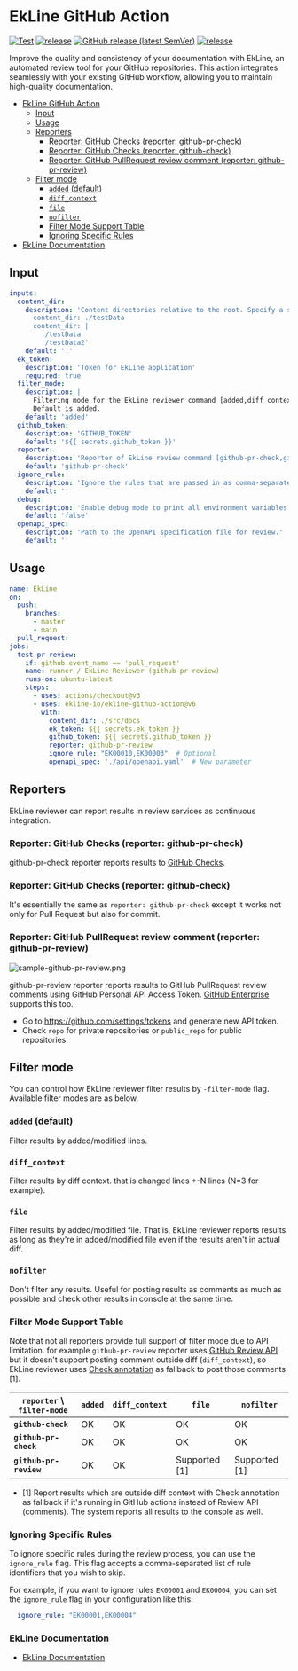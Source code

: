 # EkLine GitHub Action

[![Test](https://github.com/ekline-io/ekline-github-action/workflows/Test/badge.svg)](https://github.com/ekline-io/ekline-github-action/actions?query=workflow%3ATest)
[![release](https://github.com/ekline-io/ekline-github-action/workflows/release/badge.svg)](https://github.com/ekline-io/ekline-github-action/actions?query=workflow%3Arelease)
[![GitHub release (latest SemVer)](https://img.shields.io/github/v/release/ekline-io/ekline-github-action?logo=github&sort=semver)](https://github.com/ekline-io/ekline-github-action/releases)
[![release](https://ghcr-badge.egpl.dev/ekline-io/ekline-ci-cd/latest_tag?label=Docker%20version%20ekline_ci_cd)](https://github.com/ekline-io/ekline-cli/pkgs/container/ekline-cli)

Improve the quality and consistency of your documentation with EkLine, an automated review tool for your GitHub repositories. This action integrates seamlessly with your existing GitHub workflow, allowing you to maintain high-quality documentation.

<!-- TOC -->
* [EkLine GitHub Action](#ekline-github-action)
  * [Input](#input)
  * [Usage](#usage)
  * [Reporters](#reporters)
    * [Reporter: GitHub Checks (reporter: github-pr-check)](#reporter-github-checks-reporter-github-pr-check)
    * [Reporter: GitHub Checks (reporter: github-check)](#reporter-github-checks-reporter-github-check)
    * [Reporter: GitHub PullRequest review comment (reporter: github-pr-review)](#reporter-github-pullrequest-review-comment-reporter-github-pr-review)
  * [Filter mode](#filter-mode)
    * [`added` (default)](#added-default)
    * [`diff_context`](#diff_context)
    * [`file`](#file)
    * [`nofilter`](#nofilter)
    * [Filter Mode Support Table](#filter-mode-support-table)
    * [Ignoring Specific Rules](#ignoring-specific-rules)
* [EkLine Documentation](https://ekline.notion.site/EkLine-Documentation-820e545d76214d9d9cb2cbf627c19613)

## Input

```yaml
inputs:
  content_dir:
    description: 'Content directories relative to the root. Specify a single path or multiple paths (one per line). Example:
      content_dir: ./testData
      content_dir: |
        ./testData
        ./testData2'
    default: '.'
  ek_token:
    description: 'Token for EkLine application'
    required: true
  filter_mode:
    description: |
      Filtering mode for the EkLine reviewer command [added,diff_context,file,nofilter].
      Default is added.
    default: 'added'
  github_token:
    description: 'GITHUB_TOKEN'
    default: '${{ secrets.github_token }}'
  reporter:
    description: 'Reporter of EkLine review command [github-pr-check,github-check,github-pr-review].'
    default: 'github-pr-check'
  ignore_rule:
    description: 'Ignore the rules that are passed in as comma-separated values (eg: EK00001,EK00004). Use this flag to skip specific rules during the review process.'
    default: ''
  debug:
    description: 'Enable debug mode to print all environment variables starting with INPUT_ when set to true.'
    default: 'false'
  openapi_spec:
    description: 'Path to the OpenAPI specification file for review.'
    default: ''
```

## Usage

```yaml
name: EkLine
on:
  push:
    branches:
      - master
      - main
  pull_request:
jobs:
  test-pr-review:
    if: github.event_name == 'pull_request'
    name: runner / EkLine Reviewer (github-pr-review)
    runs-on: ubuntu-latest
    steps:
      - uses: actions/checkout@v3
      - uses: ekline-io/ekline-github-action@v6
        with:
          content_dir: ./src/docs
          ek_token: ${{ secrets.ek_token }}
          github_token: ${{ secrets.github_token }}
          reporter: github-pr-review
          ignore_rule: "EK00010,EK00003"  # Optional
          openapi_spec: './api/openapi.yaml'  # New parameter
```

## Reporters

EkLine reviewer can report results in review services as
continuous integration.

### Reporter: GitHub Checks (reporter: github-pr-check)

github-pr-check reporter reports results to [GitHub Checks](https://help.github.com/articles/about-status-checks/).

### Reporter: GitHub Checks (reporter: github-check)

It's essentially the same as `reporter: github-pr-check` except it works not only for
Pull Request but also for commit.

### Reporter: GitHub PullRequest review comment (reporter: github-pr-review)

![sample-github-pr-review.png](./image/sample-github-pr-review.png)

github-pr-review reporter reports results to GitHub PullRequest review comments
using GitHub Personal API Access Token.
[GitHub Enterprise](https://enterprise.github.com/home) supports this too.

- Go to https://github.com/settings/tokens and generate new API token.
- Check `repo` for private repositories or `public_repo` for public repositories.

## Filter mode

You can control how EkLine reviewer filter results by `-filter-mode` flag.
Available filter modes are as below.

### `added` (default)

Filter results by added/modified lines.

### `diff_context`

Filter results by diff context. that is changed lines +-N lines (N=3 for example).

### `file`

Filter results by added/modified file. That is, EkLine reviewer reports results as long as they're in added/modified file even if the results aren't in actual diff.

### `nofilter`

Don't filter any results. Useful for posting results as comments as much as possible and check other results in console at the same time.

### Filter Mode Support Table

Note that not all reporters provide full support of filter mode due to API limitation.
for example `github-pr-review` reporter uses [GitHub Review
API](https://developer.github.com/v3/pulls/reviews/) but it doesn't support posting comment outside diff (`diff_context`),
so EkLine reviewer uses [Check annotation](https://developer.github.com/v3/checks/runs/) as fallback to post those comments [1].

| `reporter` \ `filter-mode` | `added` | `diff_context` | `file`                  | `nofilter` |
| -------------------------- | ------- | -------------- | ----------------------- | ---------- |
| **`github-check`**         | OK      | OK             | OK                      | OK         |
| **`github-pr-check`**      | OK      | OK             | OK                      | OK         |
| **`github-pr-review`**     | OK      | OK             | Supported [1] | Supported [1] |

- [1] Report results which are outside diff context with Check annotation as fallback if it's running in GitHub actions instead of Review API (comments). The system reports all results to the console as well.

### Ignoring Specific Rules

To ignore specific rules during the review process, you can use the `ignore_rule` flag. This flag accepts a comma-separated list of rule identifiers that you wish to skip.

For example, if you want to ignore rules `EK00001` and `EK00004`, you can set the `ignore_rule` flag in your configuration like this:

```yaml
  ignore_rule: "EK00001,EK00004"
```

### EkLine Documentation

- [EkLine Documentation](https://ekline.notion.site/EkLine-Documentation-820e545d76214d9d9cb2cbf627c19613)